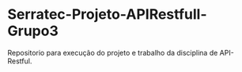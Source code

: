 # Serratec-Projeto-APIRestfull-Grupo3
Repositorio para execução do projeto e trabalho da disciplina de API-Restful.
